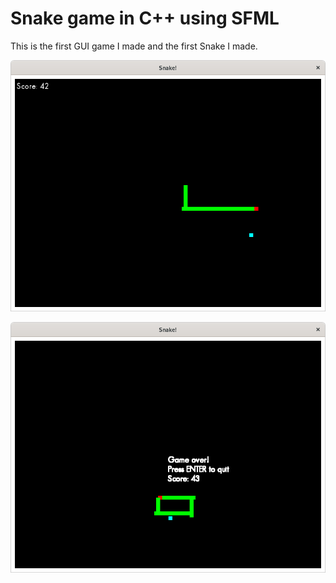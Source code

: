 # Snake game in C++ using SFML

This is the first GUI game I made and the first Snake I made.

![](img/Playing.png)

![](img/GameOver.png)



